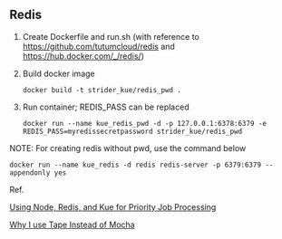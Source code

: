 ## Redis

1. Create Dockerfile and run.sh (with reference to https://github.com/tutumcloud/redis and https://hub.docker.com/_/redis/)


2. Build docker image

   ```docker build -t strider_kue/redis_pwd .```


3. Run container; REDIS_PASS can be replaced

   ```docker run --name kue_redis_pwd -d -p 127.0.0.1:6378:6379 -e REDIS_PASS=myredissecretpassword strider_kue/redis_pwd```

NOTE: For creating redis without pwd, use the command below
   
   ```docker run --name kue_redis -d redis redis-server -p 6379:6379 --appendonly yes```

Ref.

[Using Node, Redis, and Kue for Priority Job Processing](https://ifelse.io/2016/02/23/using-node-redis-and-kue-for-priority-job-processing/)

[Why I use Tape Instead of Mocha](https://medium.com/javascript-scene/why-i-use-tape-instead-of-mocha-so-should-you-6aa105d8eaf4#.wrpgzj2pe)
